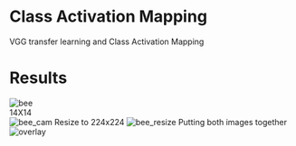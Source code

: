 # Class Activation Mapping
VGG transfer learning and Class Activation Mapping

# Results
![bee](https://github.com/tony-mtz/CAM/blob/master/images/bee.png)
<br>
14X14<br>
![bee_cam](https://github.com/tony-mtz/CAM/blob/master/images/bee_cam.png)
Resize to 224x224
![bee_resize](https://github.com/tony-mtz/CAM/blob/master/images/bee_cam_resize.png)
Putting both images together
![overlay](https://github.com/tony-mtz/CAM/blob/master/images/overlay.png)
